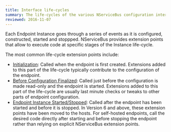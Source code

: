```yaml
---
title: Interface life-cycles
summary: The life-cycles of the various NServiceBus configuration interfaces
reviewed: 2016-11-07
---
```


Each Endpoint Instance goes through a series of events as it is configured, constructed, started and stoppped. NServiceBus provides extension points that allow to execute code at specific stages of the Instance life-cycle. 

The most common life-cycle extension points include:

- [Initialization](/nservicebus/lifecycle/ineedinitialization.md): Called when the endpoint is first created. Extensions added to this part of the life-cycle typically contribute to the configuration of the endpoint.
- [Before Configuration Finalized](/nservicebus/lifecycle/iwanttorunbeforeconfigurationisfinalized.md): Called just before the configuration is made read-only and the endpoint is started. Extensions added to this part of the life-cycle are usually last minute checks or tweaks to other parts of endpoint configuration.
- [Endpoint Instance Started/Stopped](/nservicebus/lifecycle/endpointstartandstop.md): Called after the endpoint has been started and before it is stopped. In Version 6 and above, these extension points have been moved to the hosts. For self-hosted endpoints, call the desired code directly after starting and before stopping the endpoint rather than relying on explicit NServiceBus extension points.
